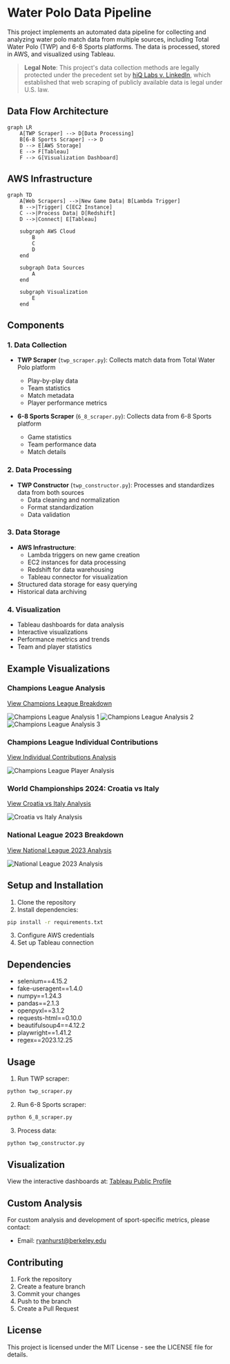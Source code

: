 # Water Polo Data Pipeline

This project implements an automated data pipeline for collecting and analyzing water polo match data from multiple sources, including Total Water Polo (TWP) and 6-8 Sports platforms. The data is processed, stored in AWS, and visualized using Tableau.

> **Legal Note**: This project's data collection methods are legally protected under the precedent set by [hiQ Labs v. LinkedIn](https://en.wikipedia.org/wiki/HiQ_Labs_v._LinkedIn), which established that web scraping of publicly available data is legal under U.S. law.

## Data Flow Architecture

```mermaid
graph LR
    A[TWP Scraper] --> D[Data Processing]
    B[6-8 Sports Scraper] --> D
    D --> E[AWS Storage]
    E --> F[Tableau]
    F --> G[Visualization Dashboard]
```

## AWS Infrastructure

```mermaid
graph TD
    A[Web Scrapers] -->|New Game Data| B[Lambda Trigger]
    B -->|Trigger| C[EC2 Instance]
    C -->|Process Data| D[Redshift]
    D -->|Connect| E[Tableau]
    
    subgraph AWS Cloud
        B
        C
        D
    end
    
    subgraph Data Sources
        A
    end
    
    subgraph Visualization
        E
    end
```

## Components

### 1. Data Collection
- **TWP Scraper** (`twp_scraper.py`): Collects match data from Total Water Polo platform
  - Play-by-play data
  - Team statistics
  - Match metadata
  - Player performance metrics

- **6-8 Sports Scraper** (`6_8_scraper.py`): Collects data from 6-8 Sports platform
  - Game statistics
  - Team performance data
  - Match details

### 2. Data Processing
- **TWP Constructor** (`twp_constructor.py`): Processes and standardizes data from both sources
  - Data cleaning and normalization
  - Format standardization
  - Data validation

### 3. Data Storage
- **AWS Infrastructure**:
  - Lambda triggers on new game creation
  - EC2 instances for data processing
  - Redshift for data warehousing
  - Tableau connector for visualization
- Structured data storage for easy querying
- Historical data archiving

### 4. Visualization
- Tableau dashboards for data analysis
- Interactive visualizations
- Performance metrics and trends
- Team and player statistics

## Example Visualizations

### Champions League Analysis
[View Champions League Breakdown](https://public.tableau.com/app/profile/ryan.hurst/viz/ChampionsLeagueBreakdown2/OLYRECChampionsLeague)

![Champions League Analysis 1](images/OLY%20REC%20Champions%20League%20(1).png)
![Champions League Analysis 2](images/OLY%20REC%20Champions%20League%20(2).png)
![Champions League Analysis 3](images/OLY%20REC%20Champions%20League%20(3).png)

### Champions League Individual Contributions
[View Individual Contributions Analysis](https://public.tableau.com/app/profile/ryan.hurst/viz/MatchupAnalysisChampionsLeague/OLYRECChampionsLeague)

![Champions League Player Analysis](images/Player%20Analysis%20(Champions%20League).png)

### World Championships 2024: Croatia vs Italy
[View Croatia vs Italy Analysis](https://public.tableau.com/app/profile/ryan.hurst/viz/CroatiaVSItalyWorldChampionships2024/OLYRECChampionsLeague)

![Croatia vs Italy Analysis](images/OLY%20REC%20Champions%20League%20(3).png)

### National League 2023 Breakdown
[View National League 2023 Analysis](https://public.tableau.com/app/profile/ryan.hurst/viz/CroatiaVSItalyWorldChampionships2024/OLYRECChampionsLeague)

![National League 2023 Analysis](images/Channel%20Cats%20University_%20NL%202023.png)

## Setup and Installation

1. Clone the repository
2. Install dependencies:
```bash
pip install -r requirements.txt
```

3. Configure AWS credentials
4. Set up Tableau connection

## Dependencies

- selenium==4.15.2
- fake-useragent==1.4.0
- numpy==1.24.3
- pandas==2.1.3
- openpyxl==3.1.2
- requests-html==0.10.0
- beautifulsoup4==4.12.2
- playwright==1.41.2
- regex==2023.12.25

## Usage

1. Run TWP scraper:
```bash
python twp_scraper.py
```

2. Run 6-8 Sports scraper:
```bash
python 6_8_scraper.py
```

3. Process data:
```bash
python twp_constructor.py
```

## Visualization

View the interactive dashboards at: [Tableau Public Profile](https://public.tableau.com/app/profile/ryan.hurst/vizzes)

## Custom Analysis

For custom analysis and development of sport-specific metrics, please contact:
- Email: ryanhurst@berkeley.edu

## Contributing

1. Fork the repository
2. Create a feature branch
3. Commit your changes
4. Push to the branch
5. Create a Pull Request

## License

This project is licensed under the MIT License - see the LICENSE file for details.